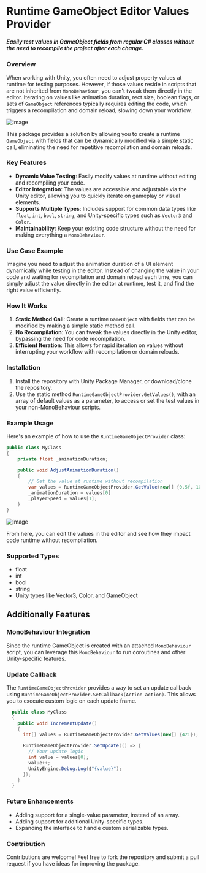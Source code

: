# Runtime GameObject Editor Values Provider

##### Easily test values in GameObject fields from regular C# classes without the need to recompile the project after each change.

### Overview

When working with Unity, you often need to adjust property values at runtime for testing purposes. However, if those values reside in scripts that are not inherited from `MonoBehaviour`, you can't tweak them directly in the editor. Iterating on values like animation duration, rect size, boolean flags, or sets of `GameObject` references typically requires editing the code, which triggers a recompilation and domain reload, slowing down your workflow.

![image](https://github.com/user-attachments/assets/399a3f07-4474-4a30-b73b-8c85d7c1c7d4)

This package provides a solution by allowing you to create a runtime `GameObject` with fields that can be dynamically modified via a simple static call, eliminating the need for repetitive recompilation and domain reloads.

### Key Features

- **Dynamic Value Testing**: Easily modify values at runtime without editing and recompiling your code.
- **Editor Integration**: The values are accessible and adjustable via the Unity editor, allowing you to quickly iterate on gameplay or visual elements.
- **Supports Multiple Types**: Includes support for common data types like `float`, `int`, `bool`, `string`, and Unity-specific types such as `Vector3` and `Color`.
- **Maintainability**: Keep your existing code structure without the need for making everything a `MonoBehaviour`.

### Use Case Example

Imagine you need to adjust the animation duration of a UI element dynamically while testing in the editor. Instead of changing the value in your code and waiting for recompilation and domain reload each time, you can simply adjust the value directly in the editor at runtime, test it, and find the right value efficiently.

### How It Works

1. **Static Method Call**: Create a runtime `GameObject` with fields that can be modified by making a simple static method call.
2. **No Recompilation**: You can tweak the values directly in the Unity editor, bypassing the need for code recompilation.
3. **Efficient Iteration**: This allows for rapid iteration on values without interrupting your workflow with recompilation or domain reloads.

### Installation

1. Install the repository with Unity Package Manager, or download/clone the repository.
2. Use the static method `RuntimeGameObjectProvider.GetValues()`, with an array of default values as a parameter, to access or set the test values in your non-MonoBehaviour scripts.

### Example Usage

Here's an example of how to use the `RuntimeGameObjectProvider` class:

```csharp
public class MyClass
{
    private float _animationDuration;

    public void AdjustAnimationDuration()
    {
        // Get the value at runtime without recompilation
        var values = RuntimeGameObjectProvider.GetValue(new[] {0.5f, 10f}); // default values to start with
        _animationDuration = values[0]
        _playerSpeed = values[1];
    }
}
```

![image](https://github.com/user-attachments/assets/050627e2-ef2b-4828-8328-23453c770a01)

From here, you can edit the values in the editor and see how they impact code runtime without recompilation.

### Supported Types
- float
- int
- bool
- string
- Unity types like Vector3, Color, and GameObject

## Additionally Features
### MonoBehaviour Integration
Since the runtime GameObject is created with an attached `MonoBehaviour` script, you can leverage this `MonoBehaviour` to run coroutines and other Unity-specific features.

### Update Callback
The `RuntimeGameObjectProvider` provides a way to set an update callback using `RuntimeGameObjectProvider.SetCallback(Action action)`. This allows you to execute custom logic on each update frame.
```csharp
  public class MyClass
  {
    public void IncrementUpdate()
    {
      int[] values = RuntimeGameObjectProvider.GetValues(new[] {421});

      RuntimeGameObjectProvider.SetUpdate(() => {
        // Your update logic
        int value = values[0];
        value++;
        UnityEngine.Debug.Log($"{value}");
      });
    }
  }
```

### Future Enhancements
- Adding support for a single-value parameter, instead of an array.
- Adding support for additional Unity-specific types.
- Expanding the interface to handle custom serializable types.

### Contribution
Contributions are welcome! Feel free to fork the repository and submit a pull request if you have ideas for improving the package.
